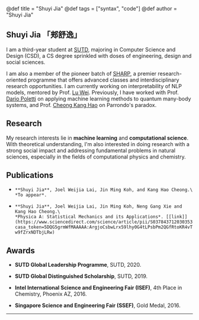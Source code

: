 @def title = "Shuyi Jia"
@def tags = ["syntax", "code"]
@def author = "Shuyi Jia"

## Shuyi Jia 「郏舒逸」

I am a third-year student at [SUTD](https://www.sutd.edu.sg),
majoring in Computer Science and Design (CSD), a CS degree sprinkled with
doses of engineering, design and social sciences.

I am also a member of the pioneer batch of [SHARP](https://www.sutd.edu.sg/SHARP), a premier
research-oriented programme that offers advanced classes and
interdisciplinary research opportunities. I am currently working on
interpretability of NLP models, mentored by Prof. [Lu Wei](https://scholar.google.com/citations?user=n41KN9AAAAAJ&hl=en&oi=ao).
Previously, I have worked with Prof. [Dario Poletti](https://scholar.google.com/citations?user=Kr25TGUAAAAJ&hl=en&oi=ao) on applying machine learning methods to quantum many-body systems,
and Prof. [Cheong Kang Hao](https://scholar.google.com/citations?hl=en&user=neaUULMAAAAJ&view_op=list_works&sortby=pubdate) on Parrondo's paradox.

## Research

My research interests lie in **machine learning** and **computational science**.
With theoretical understanding, I'm also interested in doing research with a strong social impact
and addressing fundamental problems in natural sciences, especially in the fields of computational physics and chemistry.

## Publications

- ~~~ <span style="color:black;">Periodic Noise-induced Framework for History-dependent Parrondo's Switching</span> ~~~\
  **Shuyi Jia**, Joel Weijia Lai, Jin Ming Koh, and Kang Hao Cheong.\
  *To appear*.

- ~~~ <span style="color:black;">Parrondo Effect: Exploring the Nature-inspired Framework on Periodic Functions</span> ~~~\
  **Shuyi Jia**, Joel Weijia Lai, Jin Ming Koh, Neng Gang Xie and Kang Hao Cheong.\
  *Physica A: Statistical Mechanics and its Applications*. [[link]](https://www.sciencedirect.com/science/article/pii/S0378437120303538?casa_token=5DQG5grmWfMAAAAA:ArgjoCsbwLrx59lhy0G4tLPsbPm2QGfRtoKR4vTQxaE0dzDt706tALfGngUNZYS-w9fZrxNDTbjLRw)

## Awards

- **SUTD Global Leadership Programme**, SUTD, 2020.

- **SUTD Global Distinguished Scholarship**, SUTD, 2019.

- **Intel International Science and Engineering Fair (ISEF)**, 4th Place in Chemistry, Phoenix AZ, 2016.

- **Singapore Science and Engineering Fair (SSEF)**, Gold Medal, 2016.

***
